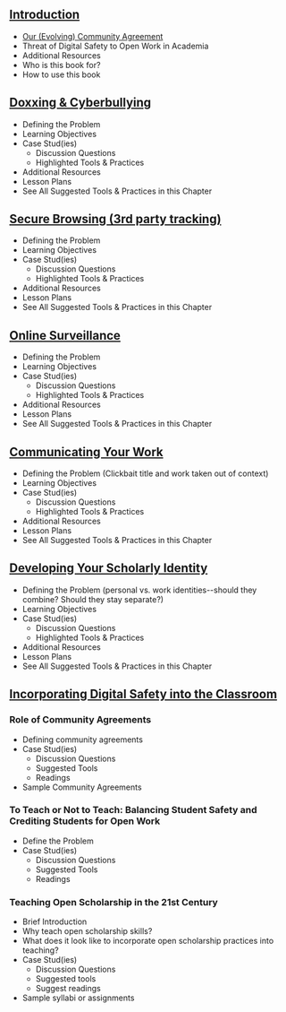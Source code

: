 ## [Introduction](https://github.com/opendigitalsafety/Digital-Safety-for-Open-Researchers/blob/master/TEXT/INTRODUCTION.md)
* [Our (Evolving) Community Agreement](https://github.com/opendigitalsafety/Digital-Safety-for-Open-Researchers/blob/master/CODE_OF_CONDUCT.md)
* Threat of Digital Safety to Open Work in Academia
* Additional Resources
* Who is this book for?
* How to use this book

## [Doxxing & Cyberbullying](https://github.com/opendigitalsafety/Digital-Safety-for-Open-Researchers/blob/master/TEXT/DOXXING.md)
* Defining the Problem
* Learning Objectives
* Case Stud(ies)
  * Discussion Questions
  * Highlighted Tools & Practices
* Additional Resources
* Lesson Plans
* See All Suggested Tools & Practices in this Chapter

## [Secure Browsing (3rd party tracking)](https://github.com/opendigitalsafety/Digital-Safety-for-Open-Researchers/blob/master/TEXT/SECURE_BROWSING.md)
* Defining the Problem
* Learning Objectives
* Case Stud(ies)
  * Discussion Questions
  * Highlighted Tools & Practices
* Additional Resources
* Lesson Plans
* See All Suggested Tools & Practices in this Chapter

## [Online Surveillance](https://github.com/opendigitalsafety/Digital-Safety-for-Open-Researchers/blob/master/TEXT/SURVEILLANCE.md)
* Defining the Problem
* Learning Objectives
* Case Stud(ies)
  * Discussion Questions
  * Highlighted Tools & Practices
* Additional Resources
* Lesson Plans
* See All Suggested Tools & Practices in this Chapter

## [Communicating Your Work](https://github.com/opendigitalsafety/Digital-Safety-for-Open-Researchers/blob/master/TEXT/COMMUNICATING.md)
* Defining the Problem (Clickbait title and work taken out of context)
* Learning Objectives
* Case Stud(ies)
  * Discussion Questions
  * Highlighted Tools & Practices
* Additional Resources
* Lesson Plans
* See All Suggested Tools & Practices in this Chapter

## [Developing Your Scholarly Identity](https://github.com/opendigitalsafety/Digital-Safety-for-Open-Researchers/blob/master/TEXT/SCHOLARLY_IDENTITY.md)
* Defining the Problem (personal vs. work identities--should they combine? Should they stay separate?)
* Learning Objectives
* Case Stud(ies)
  * Discussion Questions
  * Highlighted Tools & Practices
* Additional Resources
* Lesson Plans
* See All Suggested Tools & Practices in this Chapter

## [Incorporating Digital Safety into the Classroom](https://github.com/opendigitalsafety/Digital-Safety-for-Open-Researchers/blob/master/TEXT/DIGITAL_SAFETY_CLASSROOM.md)

### Role of Community Agreements
* Defining community agreements
* Case Stud(ies)
  * Discussion Questions
  * Suggested Tools
  * Readings
* Sample Community Agreements

### To Teach or Not to Teach:  Balancing Student Safety and Crediting Students for Open Work
* Define the Problem
* Case Stud(ies)
  * Discussion Questions
  * Suggested Tools
  * Readings

### Teaching Open Scholarship in the 21st Century
* Brief Introduction
 * Why teach open scholarship skills?
 * What does it look like to incorporate open scholarship practices into teaching?
* Case Stud(ies) 
  * Discussion Questions
  * Suggested tools
  * Suggest readings
* Sample syllabi or assignments
 
